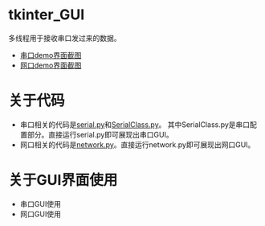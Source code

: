 # tkinter_GUI
多线程用于接收串口发过来的数据。

 - [串口demo界面截图]([https://github.com/WeiFeiLong/tkinter_GUI/blob/master/image/demo.jpg)
 - [网口demo界面截图](https://github.com/WeiFeiLong/tkinter_GUI/blob/master/image/demo_net.jpg)


# 关于代码

 - 串口相关的代码是[serial.py](https://github.com/WeiFeiLong/tkinter_GUI/blob/master/serial.py)和[SerialClass.py](https://github.com/WeiFeiLong/tkinter_GUI/blob/master/SerialClass.py)。
其中SerialClass.py是串口配置部分。直接运行serial.py即可展现出串口GUI。
- 网口相关的代码是[network.py](https://github.com/WeiFeiLong/tkinter_GUI/blob/master/network.py)。直接运行network.py即可展现出网口GUI。


# 关于GUI界面使用

 - 串口GUI使用
 - 网口GUI使用